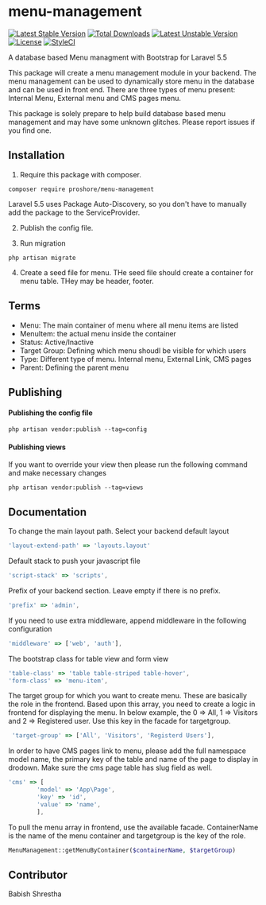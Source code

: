 # menu-management
[![Latest Stable Version](https://poser.pugx.org/proshore/menu-management/v/stable)](https://packagist.org/packages/proshore/menu-management)
[![Total Downloads](https://poser.pugx.org/proshore/menu-management/downloads)](https://packagist.org/packages/proshore/menu-management)
[![Latest Unstable Version](https://poser.pugx.org/proshore/menu-management/v/unstable)](https://packagist.org/packages/proshore/menu-management)
[![License](https://poser.pugx.org/proshore/menu-management/license)](https://packagist.org/packages/proshore/menu-management)
[![StyleCI](https://styleci.io/repos/113825495/shield?branch=master)](https://styleci.io/repos/113825495)

A database based Menu managment with Bootstrap for Laravel 5.5

This package will create a menu management module in your backend. The menu management can be used to dynamically store menu in the database and can be used in front end. There are three types of menu present: Internal Menu, External menu and CMS pages menu.

This package is solely prepare to help build database based menu management and may have some unknown glitches. Please report issues if you find one.

## Installation
1. Require this package with composer.

```shell
composer require proshore/menu-management
```

Laravel 5.5 uses Package Auto-Discovery, so you don't have to manually add the package to the ServiceProvider.

2. Publish the config file. 

3. Run migration
````Shell
php artisan migrate
````
4. Create a seed file for menu. THe seed file should create a container for menu table. THey may be header, footer.

## Terms
- Menu: The main container of menu where all menu items are listed
- MenuItem: the actual menu inside the container
- Status: Active/Inactive
- Target Group: Defining which menu shoudl be visible for which users
- Type: Different type of menu. Internal menu, External Link, CMS pages
- Parent: Defining the parent menu

## Publishing
#### Publishing the config file
````shell
php artisan vendor:publish --tag=config
````

#### Publishing views
If you want to override your view then please run the following command and make necessary changes
````shell
php artisan vendor:publish --tag=views
````

## Documentation
To change the main layout path. Select your backend default layout
````javascript
'layout-extend-path' => 'layouts.layout'
````
Default stack to push your javascript file
````javascript
'script-stack' => 'scripts',
````

Prefix of your backend section. Leave empty if there is no prefix.
````javascript
'prefix' => 'admin',
````

If you need to use extra middleware, append middleware in the following configuration
````javascript
'middleware' => ['web', 'auth'],
````

The bootstrap class for table view and form view
````javascript
'table-class' => 'table table-striped table-hover',
'form-class' => 'menu-item',
````

The target group for which you want to create menu. These are basically the role in the frontend. Based upon this array, you need to create a logic in frontend for displaying the menu. In below example, the 0 => All, 1 => Visitors and 2 => Registered user. Use this key in the facade for targetgroup.
````javascript
 'target-group' => ['All', 'Visitors', 'Registerd Users'],
````

In order to have CMS pages link to menu, please add the full namespace model name, the primary key of the table and name of the page to display in drodown. Make sure the cms page table has slug field as well.

````javascript
'cms' => [
        'model' => 'App\Page',
        'key' => 'id',
        'value' => 'name',
        ],
````


To pull the menu array in frontend, use the available facade. ContainerName is the name of the menu container and targetgroup is the key of the role. 
````php
MenuManagement::getMenuByContainer($containerName, $targetGroup)
````


## Contributor
Babish Shrestha
